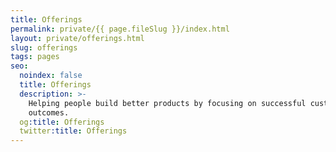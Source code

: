 ```yaml
---
title: Offerings
permalink: private/{{ page.fileSlug }}/index.html
layout: private/offerings.html
slug: offerings
tags: pages
seo:
  noindex: false
  title: Offerings
  description: >-
    Helping people build better products by focusing on successful customer
    outcomes.
  og:title: Offerings
  twitter:title: Offerings
---
```




